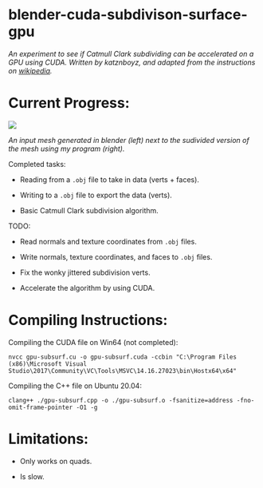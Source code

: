 # blender-cuda-subdivison-surface-gpu

*An experiment to see if Catmull Clark subdividing can be accelerated on a GPU using CUDA. Written by katznboyz, and adapted from the instructions on [wikipedia](https://en.wikipedia.org/wiki/Catmull%E2%80%93Clark_subdivision_surface).*

# Current Progress:

![](https://i.imgur.com/066mO1v.png?raw=true)

*An input mesh generated in blender (left) next to the sudivided version of the mesh using my program (right).*

Completed tasks:

- Reading from a `.obj` file to take in data (verts + faces).

- Writing to a `.obj` file to export the data (verts).

- Basic Catmull Clark subdivision algorithm.

TODO:

- Read normals and texture coordinates from `.obj` files.

- Write normals, texture coordinates, and faces to `.obj` files.

- Fix the wonky jittered subdivision verts.

- Accelerate the algorithm by using CUDA.

# Compiling Instructions:

Compiling the CUDA file on Win64 (not completed):

`nvcc gpu-subsurf.cu -o gpu-subsurf.cuda -ccbin "C:\Program Files (x86)\Microsoft Visual Studio\2017\Community\VC\Tools\MSVC\14.16.27023\bin\Hostx64\x64"`

Compiling the C++ file on Ubuntu 20.04:

`clang++ ./gpu-subsurf.cpp -o ./gpu-subsurf.o -fsanitize=address -fno-omit-frame-pointer -O1 -g`

# Limitations:

- Only works on quads.

- Is slow.